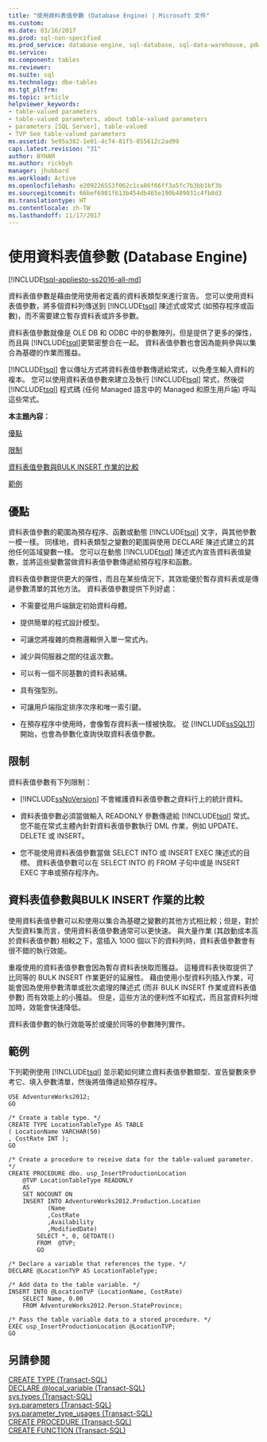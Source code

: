 ```yaml
---
title: "使用資料表值參數 (Database Engine) | Microsoft 文件"
ms.custom: 
ms.date: 03/16/2017
ms.prod: sql-non-specified
ms.prod_service: database-engine, sql-database, sql-data-warehouse, pdw
ms.service: 
ms.component: tables
ms.reviewer: 
ms.suite: sql
ms.technology: dbe-tables
ms.tgt_pltfrm: 
ms.topic: article
helpviewer_keywords:
- table-valued parameters
- table-valued parameters, about table-valued parameters
- parameters [SQL Server], table-valued
- TVP See table-valued parameters
ms.assetid: 5e95a382-1e01-4c74-81f5-055612c2ad99
caps.latest.revision: "31"
author: BYHAM
ms.author: rickbyh
manager: jhubbard
ms.workload: Active
ms.openlocfilehash: e209226553f062c1ca86f66ff3a5fc7b3bb1bf3b
ms.sourcegitcommit: 66bef6981f613b454db465e190b489031c4fb8d3
ms.translationtype: HT
ms.contentlocale: zh-TW
ms.lasthandoff: 11/17/2017
---
```

# <a name="use-table-valued-parameters-database-engine"></a>使用資料表值參數 (Database Engine)
[!INCLUDE[tsql-appliesto-ss2016-all-md](../../includes/tsql-appliesto-ss2016-all-md.md)]

  資料表值參數是藉由使用使用者定義的資料表類型來進行宣告。 您可以使用資料表值參數，將多個資料列傳送到 [!INCLUDE[tsql](../../includes/tsql-md.md)] 陳述式或常式 (如預存程序或函數)，而不需要建立暫存資料表或許多參數。  
  
 資料表值參數就像是 OLE DB 和 ODBC 中的參數陣列，但是提供了更多的彈性，而且與 [!INCLUDE[tsql](../../includes/tsql-md.md)]更緊密整合在一起。 資料表值參數也會因為能夠參與以集合為基礎的作業而獲益。  
  
 [!INCLUDE[tsql](../../includes/tsql-md.md)] 會以傳址方式將資料表值參數傳遞給常式，以免產生輸入資料的複本。 您可以使用資料表值參數來建立及執行 [!INCLUDE[tsql](../../includes/tsql-md.md)] 常式，然後從 [!INCLUDE[tsql](../../includes/tsql-md.md)] 程式碼 (任何 Managed 語言中的 Managed 和原生用戶端) 呼叫這些常式。  
  
 **本主題內容：**  
  
 [優點](#Benefits)  
  
 [限制](#Restrictions)  
  
 [資料表值參數與BULK INSERT 作業的比較](#BulkInsert)  
  
 [範例](#Example)  
  
##  <a name="Benefits"></a> 優點  
 資料表值參數的範圍為預存程序、函數或動態 [!INCLUDE[tsql](../../includes/tsql-md.md)] 文字，與其他參數一模一樣。 同樣地，資料表類型之變數的範圍與使用 DECLARE 陳述式建立的其他任何區域變數一樣。 您可以在動態 [!INCLUDE[tsql](../../includes/tsql-md.md)] 陳述式內宣告資料表值變數，並將這些變數當做資料表值參數傳遞給預存程序和函數。  
  
 資料表值參數提供更大的彈性，而且在某些情況下，其效能優於暫存資料表或是傳遞參數清單的其他方法。 資料表值參數提供下列好處：  
  
-   不需要從用戶端鎖定初始資料母體。  
  
-   提供簡單的程式設計模型。  
  
-   可讓您將複雜的商務邏輯併入單一常式內。  
  
-   減少與伺服器之間的往返次數。  
  
-   可以有一個不同基數的資料表結構。  
  
-   具有強型別。  
  
-   可讓用戶端指定排序次序和唯一索引鍵。  
  
-   在預存程序中使用時，會像暫存資料表一樣被快取。 從 [!INCLUDE[ssSQL11](../../includes/sssql11-md.md)]開始，也會為參數化查詢快取資料表值參數。  
  
##  <a name="Restrictions"></a> 限制  
 資料表值參數有下列限制：  
  
-   [!INCLUDE[ssNoVersion](../../includes/ssnoversion-md.md)] 不會維護資料表值參數之資料行上的統計資料。  
  
-   資料表值參數必須當做輸入 READONLY 參數傳遞給 [!INCLUDE[tsql](../../includes/tsql-md.md)] 常式。 您不能在常式主體內針對資料表值參數執行 DML 作業，例如 UPDATE、DELETE 或 INSERT。  
  
-   您不能使用資料表值參數當做 SELECT INTO 或 INSERT EXEC 陳述式的目標。 資料表值參數可以在 SELECT INTO 的 FROM 子句中或是 INSERT EXEC 字串或預存程序內。  
  
##  <a name="BulkInsert"></a> 資料表值參數與BULK INSERT 作業的比較  
 使用資料表值參數可以和使用以集合為基礎之變數的其他方式相比較；但是，對於大型資料集而言，使用資料表值參數通常可以更快速。 與大量作業 (其啟動成本高於資料表值參數) 相較之下，當插入 1000 個以下的資料列時，資料表值參數會有很不錯的執行效能。  
  
 重複使用的資料表值參數會因為暫存資料表快取而獲益。 這種資料表快取提供了比同等的 BULK INSERT 作業更好的延展性。 藉由使用小型資料列插入作業，可能會因為使用參數清單或批次處理的陳述式 (而非 BULK INSERT 作業或資料表值參數) 而有效能上的小獲益。 但是，這些方法的便利性不如程式，而且當資料列增加時，效能會快速降低。  
  
 資料表值參數的執行效能等於或優於同等的參數陣列實作。  
  
##  <a name="Example"></a> 範例  
 下列範例使用 [!INCLUDE[tsql](../../includes/tsql-md.md)] 並示範如何建立資料表值參數類型、宣告變數來參考它、填入參數清單，然後將值傳遞給預存程序。  
  
```  
USE AdventureWorks2012;  
GO  
  
/* Create a table type. */  
CREATE TYPE LocationTableType AS TABLE   
( LocationName VARCHAR(50)  
, CostRate INT );  
GO  
  
/* Create a procedure to receive data for the table-valued parameter. */  
CREATE PROCEDURE dbo. usp_InsertProductionLocation  
    @TVP LocationTableType READONLY  
    AS   
    SET NOCOUNT ON  
    INSERT INTO AdventureWorks2012.Production.Location  
           (Name  
           ,CostRate  
           ,Availability  
           ,ModifiedDate)  
        SELECT *, 0, GETDATE()  
        FROM  @TVP;  
        GO  
  
/* Declare a variable that references the type. */  
DECLARE @LocationTVP AS LocationTableType;  
  
/* Add data to the table variable. */  
INSERT INTO @LocationTVP (LocationName, CostRate)  
    SELECT Name, 0.00  
    FROM AdventureWorks2012.Person.StateProvince;  
  
/* Pass the table variable data to a stored procedure. */  
EXEC usp_InsertProductionLocation @LocationTVP;  
GO  
```  
  
## <a name="see-also"></a>另請參閱  
 [CREATE TYPE &#40;Transact-SQL&#41;](../../t-sql/statements/create-type-transact-sql.md)   
 [DECLARE @local_variable &#40;Transact-SQL&#41;](../../t-sql/language-elements/declare-local-variable-transact-sql.md)   
 [sys.types &#40;Transact-SQL&#41;](../../relational-databases/system-catalog-views/sys-types-transact-sql.md)   
 [sys.parameters &#40;Transact-SQL&#41;](../../relational-databases/system-catalog-views/sys-parameters-transact-sql.md)   
 [sys.parameter_type_usages &#40;Transact-SQL&#41;](../../relational-databases/system-catalog-views/sys-parameter-type-usages-transact-sql.md)   
 [CREATE PROCEDURE &#40;Transact-SQL&#41;](../../t-sql/statements/create-procedure-transact-sql.md)   
 [CREATE FUNCTION &#40;Transact-SQL&#41;](../../t-sql/statements/create-function-transact-sql.md)  
  
  
